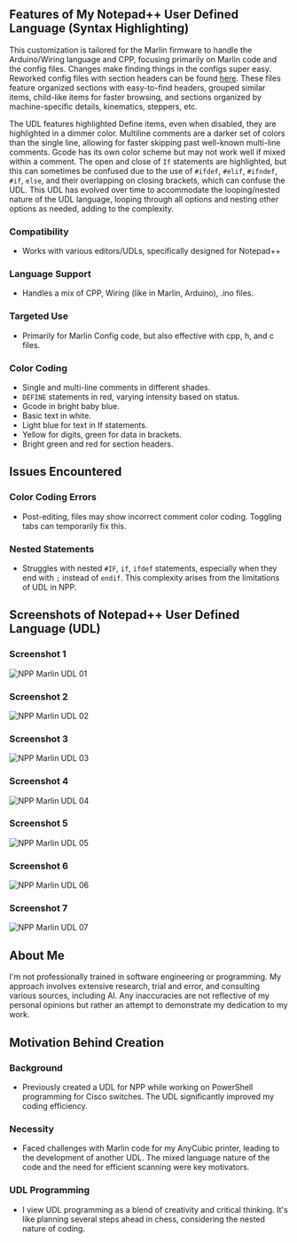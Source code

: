 ## Features of My Notepad++ User Defined Language (Syntax Highlighting)

This customization is tailored for the Marlin firmware to handle the Arduino/Wiring language and CPP, focusing primarily on Marlin code and the config files. Changes make finding things in the configs super easy. Reworked config files with section headers can be found [here](https://github.com/OrloDavid/NPP_Marlin_UDL_Language/tree/main/Better%20Marlin%20Configs). These files feature organized sections with easy-to-find headers, grouped similar items, child-like items for faster browsing, and sections organized by machine-specific details, kinematics, steppers, etc.

The UDL features highlighted Define items, even when disabled, they are highlighted in a dimmer color. Multiline comments are a darker set of colors than the single line, allowing for faster skipping past well-known multi-line comments. Gcode has its own color scheme but may not work well if mixed within a comment. The open and close of `If` statements are highlighted, but this can sometimes be confused due to the use of `#ifdef`, `#elif`, `#ifndef`, `#if`, `else`, and their overlapping on closing brackets, which can confuse the UDL. This UDL has evolved over time to accommodate the looping/nested nature of the UDL language, looping through all options and nesting other options as needed, adding to the complexity.


### Compatibility
- Works with various editors/UDLs, specifically designed for Notepad++

### Language Support
- Handles a mix of CPP, Wiring (like in Marlin, Arduino), .ino files.

### Targeted Use
- Primarily for Marlin Config code, but also effective with cpp, h, and c files.

### Color Coding
- Single and multi-line comments in different shades.
- `DEFINE` statements in red, varying intensity based on status.
- Gcode in bright baby blue.
- Basic text in white.
- Light blue for text in If statements.
- Yellow for digits, green for data in brackets.
- Bright green and red for section headers.

## Issues Encountered

### Color Coding Errors
- Post-editing, files may show incorrect comment color coding. Toggling tabs can temporarily fix this.

### Nested Statements
- Struggles with nested `#IF`, `if`, `ifdef` statements, especially when they end with `;` instead of `endif`. This complexity arises from the limitations of UDL in NPP.


## Screenshots of Notepad++ User Defined Language (UDL)

### Screenshot 1
![NPP Marlin UDL 01](https://github.com/OrloDavid/NPP_Marlin_UDL_Language/blob/main/Screenshots/NPP_Marlin_UDL_01.png)

### Screenshot 2
![NPP Marlin UDL 02](https://github.com/OrloDavid/NPP_Marlin_UDL_Language/blob/main/Screenshots/NPP_Marlin_UDL_02.png)

### Screenshot 3
![NPP Marlin UDL 03](https://github.com/OrloDavid/NPP_Marlin_UDL_Language/blob/main/Screenshots/NPP_Marlin_UDL_03.png)

### Screenshot 4
![NPP Marlin UDL 04](https://github.com/OrloDavid/NPP_Marlin_UDL_Language/blob/main/Screenshots/NPP_Marlin_UDL_04.png)

### Screenshot 5
![NPP Marlin UDL 05](https://github.com/OrloDavid/NPP_Marlin_UDL_Language/blob/main/Screenshots/NPP_Marlin_UDL_05.png)

### Screenshot 6
![NPP Marlin UDL 06](https://github.com/OrloDavid/NPP_Marlin_UDL_Language/blob/main/Screenshots/NPP_Marlin_UDL_06.png)

### Screenshot 7
![NPP Marlin UDL 07](https://github.com/OrloDavid/NPP_Marlin_UDL_Language/blob/main/Screenshots/NPP_Marlin_UDL_07.png)




## About Me
I'm not professionally trained in software engineering or programming. My approach involves extensive research, trial and error, and consulting various sources, including AI. Any inaccuracies are not reflective of my personal opinions but rather an attempt to demonstrate my dedication to my work.

## Motivation Behind Creation

### Background
- Previously created a UDL for NPP while working on PowerShell programming for Cisco switches. The UDL significantly improved my coding efficiency.

### Necessity
- Faced challenges with Marlin code for my AnyCubic printer, leading to the development of another UDL. The mixed language nature of the code and the need for efficient scanning were key motivators.

### UDL Programming
- I view UDL programming as a blend of creativity and critical thinking. It's like planning several steps ahead in chess, considering the nested nature of coding.


